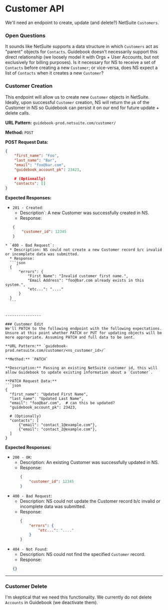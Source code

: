 # Customer API
We'll need an endpoint to create, update (and delete?) NetSuite `Customers`.

### Open Questions
It sounds like NetSuite supports a data structure in which `Customers` act as "parent" objects for `Contacts`. Guidebook doesn't necessarily support this direct relationship (we loosely model it with Orgs + User Accounts, but not exclusively for billing purposes). Is it necessary for NS to receive a set of `Contacts` before creating a new `Customer`; or vice-versa, does NS expect a list of `Contacts` when it creates a new `Customer`?

### Customer Creation
This endpoint will allow us to create new `Customer` objects in NetSuite. Ideally, upon successful `Customer` creation, NS will return the `pk` of the Customer in NS so Guidebook can persist it on our end for future update + delete calls.

**URL Pattern:** `guidebook-prod.netsuite.com/customer/`

**Method:** `POST`

**POST Request Data:**
```json
{
    "first_name": "Foo",
    "last_name": "Bar",
    "email": "foo@bar.com",
    "guidebook_account_pk": 23423,

    # (Optionally)
    "contacts": []
}
```

**Expected Responses:**
  * `201 - Created`:
    * Description`: A new Customer was successfully created in NS.
    * Response:
    ```json
    {
        "customer_id": 12345
    }
  ```
  * `400 - Bad Request`:
    * Description: NS could not create a new Customer record b/c invalid or incomplete data was submitted.
    * Response:
    ```json
    {
        "errors": {
            "First Name": "Invalid customer first name.",
            "Email Address": "foo@bar.com already exists in this system.",
            "etc...": "...."
        }
    }
    ```


----------------

### Customer Edit
We'll PATCH to the following endpoint with the following expectations. Unsure at this point whether PATCH or PUT for updating objects will be more appropriate. Assuming PATCH and full data to be sent.

**URL Pattern:** `guidebook-prod.netsuite.com/customer/<ns_customer_id>/`

**Method:** `PATCH`

**Description:** Passing an existing NetSuite customer id, this will allow Guidebook to update existing information about a `Customer`.

**PATCH Request Data:**
```json
{
    "first_name": "Updated First Name",
    "last_name": "Updated Last Name",
    "email": "foo@bar.com",  # can this be updated?
    "guidebook_account_pk": 23423,

    # (Optionally)
    "contacts": [
        {"email": "contact_1@example.com"},
        {"email": "contact_2@example.com"},
    ]
}
```


**Expected Responses:**
* `200 - OK`:
  * Description: An existing Customer was successfully updated in NS.
  * Response:
    ```json
    {
        "customer_id": 12345
    }
    ```
* `400 - Bad Request`:
  * Description: NS could not update the Customer record b/c invalid or incomplete data was submitted.
  * Response:
    ```json
    {
        "errors": {
            "etc...": "...."
        }
    }
    ```
* `404 - Not Found`:
  * Description: NS could not find the specified `Customer` record.
  * Response:
  ```json
  {}
  ```

------------

### Customer Delete
I'm skeptical that we need this functionality. We currently do not delete `Accounts` in Guidebook (we deactivate them).